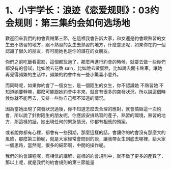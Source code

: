 # 1、小宇学长：浪迹《恋爱规则》：03约会规则：第三集约会如何选场地

歡迎回來我們的約會貴賊第三節，在這裡我會告訴大家，和女還是約會跟熟習的女生去不熟習的地方，跟不熟習的女生去熟習的地方，什麼意思呢，如果你在約一個認識了很久的朋友，有可能她也是你的潛在的女朋友。

你們之前吃飯看電影，這個都玩過了，那麼再進行約會的時候，就要去做一些你們都沒有的嘗試，比如說去花香 sain，比如說去做蛋糕，比如說去開卡銘車，讓她再覺得頻繁的生活中，頻繁的約會中有一些小驚喜小意外。

而同時呢，如果你約會了一個女生，是一個陌生的女生，你不認識她 不熟習她 不知道她要幹嘛，那麼可能跟她約會中本來，就會有很多的突發狀況，所以說這個時候你就不能再去，安排一些你自己都不知道的情況。

因為當她出現了突發狀況過後，你不知道怎麼去合理的應對，就會搞砸這一次約會，所以說了針對陌生的朋友呢，你應該安排熟習的產子，熟習的環境，熟習的地方，那這樣的話，她出現任何的緊急情況，你都有相應的預案。

或者說你都有心裡，都會有一些預期，那麼這樣的話，會讓你的約會沒有那麼大的風險，那麼第三節呢，就是大家經常會問到的說，讓我帶女生到底去哪裡，給大家一個思路，當然呢，很多的細節啊，中間的操作呢。

我們的約會課程呢，有相信的講解，這樣的約會規則中，就不做了更多的產數了，那以上呢，就是我們的約會規則的第三節能量